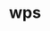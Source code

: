 ---
title: "wps"
layout: cache
categories: [package, develop-2025-03-30]
meta: {"compilers": ["gcc@11.4.0"], "num_specs": 1, "num_specs_by_stack": {"e4s": 1, "root": 1}, "oss": ["ubuntu22.04"], "platforms": ["linux"], "stacks": ["e4s", "root"], "targets": ["x86_64_v3"], "versions": ["4.5"]}
spec_details: [{"compiler": "gcc@11.4.0", "hash": "oj5t2aenxxrumzfyirxr7ntvtc76jeti", "os": "ubuntu22.04", "platform": "linux", "size": "-", "stacks": ["e4s", "root"], "target": "x86_64_v3", "variants": ["build_system=generic", "build_type=serial", "patches:=62c1bcc,92c2511,e86d029"], "versions": ["4.5"]}]
---